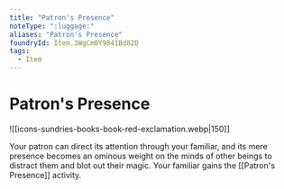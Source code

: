 ```yaml
---
title: "Patron's Presence"
noteType: ":luggage:"
aliases: "Patron's Presence"
foundryId: Item.3WgCm0Y9841Bd82D
tags:
  - Item
---
```


# Patron's Presence
![[icons-sundries-books-book-red-exclamation.webp|150]]

Your patron can direct its attention through your familiar, and its mere presence becomes an ominous weight on the minds of other beings to distract them and blot out their magic. Your familiar gains the [[Patron's Presence]] activity.
